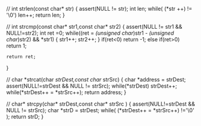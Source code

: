 

//
int strlen(const char* str)
{
	assert(NULL != str);
	int len;
	while( (*str ++) != '\0') len++;
	return len;
}

//
int strcmp(const char* str1,const char* str2)
{
	assert(NULL != str1 && NULL!=str2);
	int ret =0;
	while((ret = *(unsigned char*)str1 - *(unsigned char*)str2) && *str1)
	{
		str1++;
		str2++;
	}
	if(ret<0) return -1;
	else if(ret>0) return 1;
	
	return ret;
}

//
char *strcat(char *strDest,const char* strSrc)
{
	char *address = strDest;
	assert(NULL!=strDest && NULL != strSrc);
	while(*strDest) strDest++;
	while(*strDest++ = *strSrc++);
	return address;
}

//
char* strcpy(char* strDest,const char* strSrc )
{
	assert(NULL!=strDest && NULL != strSrc);
	char *strD = strDest;
	while( (*strDest++ = *strSrc++) !='\0' );
	return strD;
}
